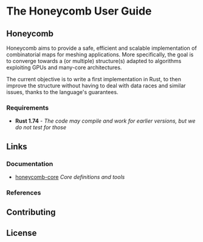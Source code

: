 # The Honeycomb User Guide

## Honeycomb

Honeycomb aims to provide a safe, efficient and scalable implementation of 
combinatorial maps for meshing applications. More specifically, the goal is
to converge towards a (or multiple) structure(s) adapted to algorithms 
exploiting GPUs and many-core architectures.

The current objective is to write a first implementation in Rust, to then 
improve the structure without having to deal with data races and similar 
issues, thanks to the language's guarantees.

### Requirements

- **Rust 1.74** - *The code may compile and work for earlier versions, but we do not test for those*

## Links

### Documentation

- [honeycomb-core](honeycomb_core) *Core definitions and tools*

### References

## Contributing

## License